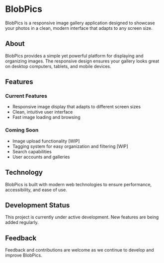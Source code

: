 # BlobPics

BlobPics is a responsive image gallery application designed to showcase your photos in a clean, modern interface that adapts to any screen size.

## About

BlobPics provides a simple yet powerful platform for displaying and organizing images. The responsive design ensures your gallery looks great on desktop computers, tablets, and mobile devices.

## Features

### Current Features

- Responsive image display that adapts to different screen sizes
- Clean, intuitive user interface
- Fast image loading and browsing

### Coming Soon

- Image upload functionality [WIP]
- Tagging system for easy organization and filtering [WIP]
- Search capabilities
- User accounts and galleries

## Technology

BlobPics is built with modern web technologies to ensure performance, accessibility, and ease of use.

## Development Status

This project is currently under active development. New features are being added regularly.

## Feedback

Feedback and contributions are welcome as we continue to develop and improve BlobPics.
